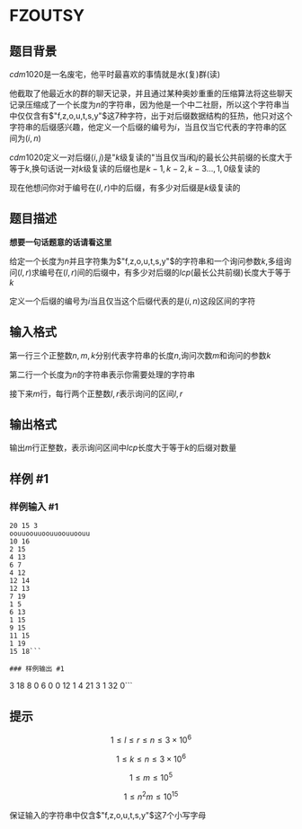 # FZOUTSY

## 题目背景

$cdm1020$是一名废宅，他平时最喜欢的事情就是水(复)群(读)

他截取了他最近水的群的聊天记录，并且通过某种奥妙重重的压缩算法将这些聊天记录压缩成了一个长度为$n$的字符串，因为他是一个中二社厨，所以这个字符串当中仅仅含有$"f,z,o,u,t,s,y"$这7种字符，出于对后缀数据结构的狂热，他只对这个字符串的后缀感兴趣，他定义一个后缀的编号为$i$，当且仅当它代表的字符串的区间为$(i,n)$

$cdm1020$定义一对后缀$(i,j)$是"$k$级复读的"当且仅当$i$和$j$的最长公共前缀的长度大于等于$k$,换句话说一对$k$级复读的后缀也是$k-1,k-2,k-3...,1,0$级复读的

现在他想问你对于编号在$(l,r)$中的后缀，有多少对后缀是$k$级复读的

## 题目描述

**想要一句话题意的话请看这里**

给定一个长度为$n$并且字符集为$"f,z,o,u,t,s,y"$的字符串和一个询问参数$k$,多组询问$(l,r)$求编号在$(l,r)$间的后缀中，有多少对后缀的$lcp$(最长公共前缀)长度大于等于$k$

定义一个后缀的编号为$i$当且仅当这个后缀代表的是$(i,n)$这段区间的字符

## 输入格式

第一行三个正整数$n,m,k$分别代表字符串的长度$n$,询问次数$m$和询问的参数$k$

第二行一个长度为$n$的字符串表示你需要处理的字符串

接下来$m$行，每行两个正整数$l,r$表示询问的区间$l,r$

## 输出格式

输出$m$行正整数，表示询问区间中$lcp$长度大于等于$k$的后缀对数量

## 样例 #1

### 样例输入 #1
```
20 15 3
oouuoouuoouuoouuoouu
10 16
2 15
4 13
6 7
4 12
12 14
12 13
7 19
1 5
6 13
1 15
9 15
11 15
1 19
15 18```

### 样例输出 #1

```
3
18
8
0
6
0
0
12
1
4
21
3
1
32
0```

## 提示

$$1\leq l\leq r\leq n \leq 3×10^6$$

$$1\leq k \leq n \leq 3×10^6$$

$$1\leq m \leq 10^5$$

$$1 \leq n^2m \leq 10^{15}$$

保证输入的字符串中仅含$"f,z,o,u,t,s,y"$这7个小写字母
